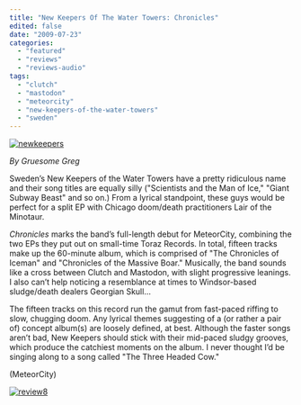 ```yaml
---
title: "New Keepers Of The Water Towers: Chronicles"
edited: false
date: "2009-07-23"
categories:
  - "featured"
  - "reviews"
  - "reviews-audio"
tags:
  - "clutch"
  - "mastodon"
  - "meteorcity"
  - "new-keepers-of-the-water-towers"
  - "sweden"
---
```


[![newkeepers](http://www.hellbound.ca/wp-content/uploads/2009/07/newkeepers.jpg "newkeepers")](http://www.hellbound.ca/wp-content/uploads/2009/07/newkeepers.jpg)

_By Gruesome Greg_

Sweden’s New Keepers of the Water Towers have a pretty ridiculous name and their song titles are equally silly ("Scientists and the Man of Ice," "Giant Subway Beast" and so on.) From a lyrical standpoint, these guys would be perfect for a split EP with Chicago doom/death practitioners Lair of the Minotaur.

_Chronicles_ marks the band’s full-length debut for MeteorCity, combining the two EPs they put out on small-time Toraz Records. In total, fifteen tracks make up the 60-minute album, which is comprised of "The Chronicles of Iceman" and "Chronicles of the Massive Boar." Musically, the band sounds like a cross between Clutch and Mastodon, with slight progressive leanings. I also can’t help noticing a resemblance at times to Windsor-based sludge/death dealers Georgian Skull…

The fifteen tracks on this record run the gamut from fast-paced riffing to slow, chugging doom. Any lyrical themes suggesting of a (or rather a pair  of) concept album(s) are loosely defined, at best. Although the faster songs aren’t bad, New Keepers should stick with their mid-paced sludgy grooves, which produce the catchiest moments on the album. I never thought I’d be singing along to a song called "The Three Headed Cow."

(MeteorCity)

[![review8](http://www.hellbound.ca/wp-content/uploads/2009/07/review8.png "review8")](http://www.hellbound.ca/wp-content/uploads/2009/07/review8.png)
